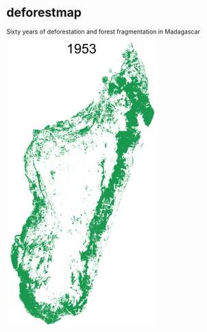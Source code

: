 # deforestmap

Sixty years of deforestation and forest fragmentation in Madagascar

<img alt="Evolution deforestation" src="outputs/defor_Mada.gif" width="350">